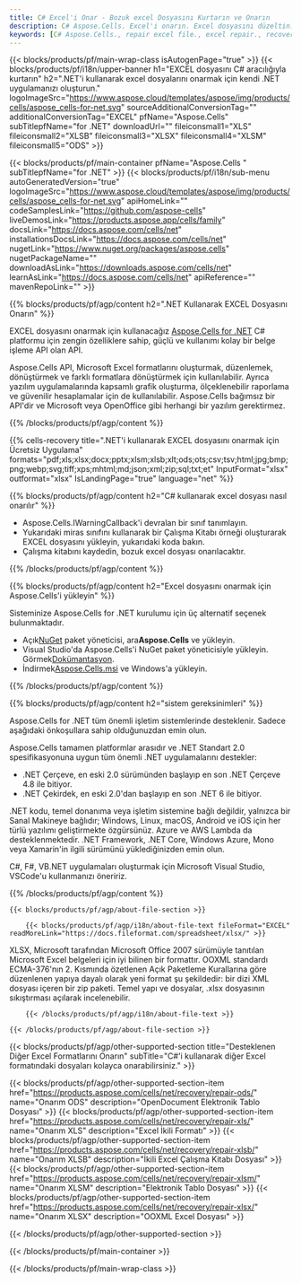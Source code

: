 ```yaml
---
title: C# Excel'i Onar - Bozuk excel Dosyasını Kurtarın ve Onarın
description: C# Aspose.Cells. Excel'i onarın. Excel dosyasını düzeltin. excel kurtarma aracı. excel yolsuzluk. Excel verilerini geri yükleyin. excel dosya kurtarma. Bozuk excel dosyasını kurtarın.
keywords: [C# Aspose.Cells., repair excel file., excel repair., recover corrupted excel file., repair corrupted excel., recover excel., fix excel file., excel corruption., restore excel data., excel file recovery., recover corrupted excel file.]
---
```

{{< blocks/products/pf/main-wrap-class isAutogenPage="true" >}}
{{< blocks/products/pf/i18n/upper-banner h1="EXCEL dosyasını C# aracılığıyla kurtarın" h2=".NET\'i kullanarak excel dosyalarını onarmak için kendi .NET uygulamanızı oluşturun." logoImageSrc="https://www.aspose.cloud/templates/aspose/img/products/cells/aspose_cells-for-net.svg" sourceAdditionalConversionTag="" additionalConversionTag="EXCEL" pfName="Aspose.Cells" subTitlepfName="for .NET" downloadUrl="" fileiconsmall1="XLS" fileiconsmall2="XLSB" fileiconsmall3="XLSX" fileiconsmall4="XLSM" fileiconsmall5="ODS" >}}

{{< blocks/products/pf/main-container pfName="Aspose.Cells " subTitlepfName="for .NET" >}}
{{< blocks/products/pf/i18n/sub-menu autoGeneratedVersion="true" logoImageSrc="https://www.aspose.cloud/templates/aspose/img/products/cells/aspose_cells-for-net.svg" apiHomeLink="" codeSamplesLink="https://github.com/aspose-cells" liveDemosLink="https://products.aspose.app/cells/family" docsLink="https://docs.aspose.com/cells/net" installationsDocsLink="https://docs.aspose.com/cells/net" nugetLink="https://www.nuget.org/packages/aspose.cells" nugetPackageName="" downloadAsLink="https://downloads.aspose.com/cells/net" learnAsLink="https://docs.aspose.com/cells/net" apiReference="" mavenRepoLink="" >}}

{{% blocks/products/pf/agp/content h2=".NET Kullanarak EXCEL Dosyasını Onarın" %}}

 EXCEL dosyasını onarmak için kullanacağız
 [Aspose.Cells for .NET](https://products.aspose.com/cells/net) 
 C# platformu için zengin özelliklere sahip, güçlü ve kullanımı kolay bir belge işleme API olan API.
 
 Aspose.Cells API, Microsoft Excel formatlarını oluşturmak, düzenlemek, dönüştürmek ve farklı formatlara dönüştürmek için kullanılabilir. Ayrıca yazılım uygulamalarında kapsamlı grafik oluşturma, ölçeklenebilir raporlama ve güvenilir hesaplamalar için de kullanılabilir. Aspose.Cells bağımsız bir API'dir ve Microsoft veya OpenOffice gibi herhangi bir yazılım gerektirmez.

{{% /blocks/products/pf/agp/content %}}

{{% cells-recovery title=".NET\'i kullanarak EXCEL dosyasını onarmak için Ücretsiz Uygulama" formats="pdf;xls;xlsx;docx;pptx;xlsm;xlsb;xlt;ods;ots;csv;tsv;html;jpg;bmp;png;webp;svg;tiff;xps;mhtml;md;json;xml;zip;sql;txt;et" InputFormat="xlsx" outformat="xlsx" IsLandingPage="true" language="net" %}}

{{% blocks/products/pf/agp/content h2="C# kullanarak excel dosyası nasıl onarılır" %}}

+ Aspose.Cells.IWarningCallback'i devralan bir sınıf tanımlayın.
+ Yukarıdaki miras sınıfını kullanarak bir Çalışma Kitabı örneği oluşturarak EXCEL dosyasını yükleyin, yukarıdaki koda bakın.
+ Çalışma kitabını kaydedin, bozuk excel dosyası onarılacaktır.

{{% /blocks/products/pf/agp/content %}}


{{% blocks/products/pf/agp/content h2="Excel dosyasını onarmak için Aspose.Cells\'i yükleyin" %}}

Sisteminize Aspose.Cells for .NET kurulumu için üç alternatif seçenek bulunmaktadır.
-  Açık[NuGet](https://www.nuget.org/packages/aspose.cells) paket yöneticisi, ara**Aspose.Cells** ve yükleyin.
-  Visual Studio'da Aspose.Cells'i NuGet paket yöneticisiyle yükleyin. Görmek[Dokümantasyon](https://docs.aspose.com/cells/net/getting-started/#install-asposecells-through-nuget). 
-  İndirmek[Aspose.Cells.msi](https://releases.aspose.com/cells/net/) ve Windows'a yükleyin.

{{% /blocks/products/pf/agp/content %}}

    
{{% blocks/products/pf/agp/content h2="sistem gereksinimleri" %}}

 Aspose.Cells for .NET tüm önemli işletim sistemlerinde desteklenir. Sadece aşağıdaki önkoşullara sahip olduğunuzdan emin olun.
 
Aspose.Cells tamamen platformlar arasıdır ve .NET Standart 2.0 spesifikasyonuna uygun tüm önemli .NET uygulamalarını destekler:
-  .NET Çerçeve, en eski 2.0 sürümünden başlayıp en son .NET Çerçeve 4.8 ile bitiyor.
-  .NET Çekirdek, en eski 2.0'dan başlayıp en son .NET 6 ile bitiyor.

.NET kodu, temel donanıma veya işletim sistemine bağlı değildir, yalnızca bir Sanal Makineye bağlıdır; Windows, Linux, macOS, Android ve iOS için her türlü yazılımı geliştirmekte özgürsünüz. Azure ve AWS Lambda da desteklenmektedir. .NET Framework, .NET Core, Windows Azure, Mono veya Xamarin'in ilgili sürümünü yüklediğinizden emin olun.

C#, F#, VB.NET uygulamaları oluşturmak için Microsoft Visual Studio, VSCode'u kullanmanızı öneririz.

{{% /blocks/products/pf/agp/content %}}
    
    
<!-- aboutfile Starts -->

    {{< blocks/products/pf/agp/about-file-section >}}

        {{< blocks/products/pf/agp/i18n/about-file-text fileFormat="EXCEL" readMoreLink="https://docs.fileformat.com/spreadsheet/xlsx/" >}}
XLSX, Microsoft tarafından Microsoft Office 2007 sürümüyle tanıtılan Microsoft Excel belgeleri için iyi bilinen bir formattır. OOXML standardı ECMA-376'nın 2. Kısmında özetlenen Açık Paketleme Kurallarına göre düzenlenen yapıya dayalı olarak yeni format şu şekildedir: bir dizi XML dosyası içeren bir zip paketi. Temel yapı ve dosyalar, .xlsx dosyasının sıkıştırması açılarak incelenebilir.

        {{< /blocks/products/pf/agp/i18n/about-file-text >}}

    {{< /blocks/products/pf/agp/about-file-section >}}

<!-- aboutfile Ends -->

{{< blocks/products/pf/agp/other-supported-section title="Desteklenen Diğer Excel Formatlarını Onarın" subTitle="C#\'i kullanarak diğer Excel formatındaki dosyaları kolayca onarabilirsiniz." >}}

{{< blocks/products/pf/agp/other-supported-section-item href="https://products.aspose.com/cells/net/recovery/repair-ods/" name="Onarım ODS" description="OpenDocument Elektronik Tablo Dosyası" >}}
{{< blocks/products/pf/agp/other-supported-section-item href="https://products.aspose.com/cells/net/recovery/repair-xls/" name="Onarım XLS" description="Excel İkili Formatı" >}}
{{< blocks/products/pf/agp/other-supported-section-item href="https://products.aspose.com/cells/net/recovery/repair-xlsb/" name="Onarım XLSB" description="İkili Excel Çalışma Kitabı Dosyası" >}}
{{< blocks/products/pf/agp/other-supported-section-item href="https://products.aspose.com/cells/net/recovery/repair-xlsm/" name="Onarım XLSM" description="Elektronik Tablo Dosyası" >}}
{{< blocks/products/pf/agp/other-supported-section-item href="https://products.aspose.com/cells/net/recovery/repair-xlsx/" name="Onarım XLSX" description="OOXML Excel Dosyası" >}}

{{< /blocks/products/pf/agp/other-supported-section >}}

{{< /blocks/products/pf/main-container >}}
    
{{< /blocks/products/pf/main-wrap-class >}}
